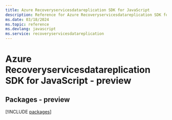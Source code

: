 ```yaml
---
title: Azure Recoveryservicesdatareplication SDK for JavaScript
description: Reference for Azure Recoveryservicesdatareplication SDK for JavaScript
ms.date: 03/18/2024
ms.topic: reference
ms.devlang: javascript
ms.service: recoveryservicesdatareplication
---
```

# Azure Recoveryservicesdatareplication SDK for JavaScript - preview
## Packages - preview
[!INCLUDE [packages](recoveryservicesdatareplication-index.md)]